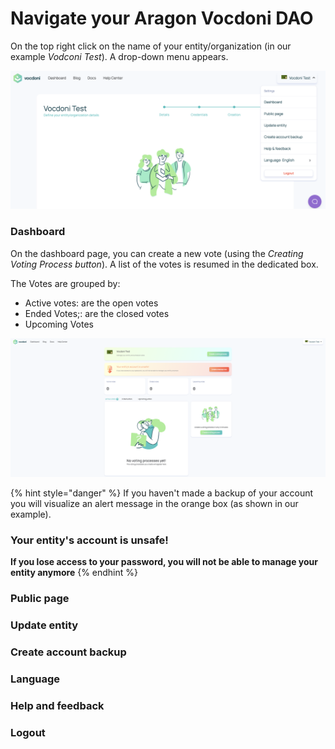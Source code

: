 # Navigate your Aragon Vocdoni DAO

On the top right click on the name of your entity/organization (in our example _Vodconi Test_). A drop-down menu appears.

![Drop down menu](<../../../.gitbook/assets/Schermata 2022-03-07 alle 11.39.51 (1).png>)

### Dashboard

On the dashboard page, you can create a new vote (using the _Creating Voting Process button_). A list of the votes is resumed in the dedicated box.&#x20;

The Votes are grouped by:

* Active votes: are the open votes&#x20;
* Ended Votes;: are the closed votes
* Upcoming Votes

![Dashboaruard page](<../../../.gitbook/assets/Schermata 2022-03-07 alle 13.06.27.png>)

{% hint style="danger" %}
If you haven't made a backup of your account you will visualize an alert message in the orange box (as shown in our example).

### Your entity's account is unsafe!

**If you lose access to your password, you will not be able to manage your entity anymore**
{% endhint %}

###

### Public page



### Update entity



### Create account backup



### Language



### Help and feedback



### Logout
